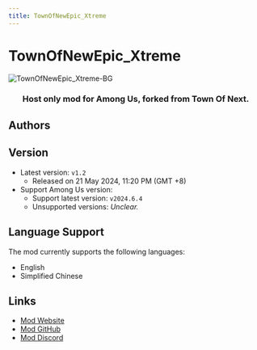 ```yaml
---
title: TownOfNewEpic_Xtreme
---
```

# TownOfNewEpic_Xtreme
![TownOfNewEpic_Xtreme-BG](https://cn-sy1.rains3.com/xtremewave/TONEX.png)

<div align="center">
<h3>Host only mod for Among Us, forked from Town Of Next.</h3>
</div>

<script setup>
import { VPTeamMembers } from 'vitepress/theme'

const members = [
  {
    avatar: 'https://cn-sy1.rains3.com/xtremewave/Slok7565.jpg',
    name: 'Slok7565',
    title: 'Developer',
    links: [
      { icon: 'github', link: 'https://github.com/Slok7565' },
    ]
  },
  {
    avatar: 'https://cn-sy1.rains3.com/xtremewave/Xi.jpg',
    name: '喜',
    title: 'Developer',
    org: 'XtremeWave',
    orgLink: 'https://github.com/XtremeWave',
    links: [
      { icon: 'github', link: 'https://github.com/Xieiawa' },
    ]
  },
  {
    avatar: 'https://cn-sy1.rains3.com/xtremewave/JiuMi.jpg',
    name: '玖咪',
    title: 'Developer',
    org: 'XtremeWave',
    orgLink: 'https://github.com/XtremeWave',
  },
  {
    avatar: 'https://cn-sy1.rains3.com/xtremewave/Zeyan.jpg',
    name: 'Zeyan',
    title: 'Developer',
    org: 'XtremeWave',
    orgLink: 'https://github.com/XtremeWave',
  },
  {
    avatar: 'https://cn-sy1.rains3.com/xtremewave/QingFeng.png',
    name: 'QingFeng',
    title: 'WebSiteDeveloper',
    org: 'XtremeWave',
    orgLink: 'https://github.com/XtremeWave',
  },
]

</script>

## Authors

<div align="center">
<VPTeamMembers size="small" :members="members" />
</div>

## Version
- Latest version: `v1.2`
  - Released on 21 May 2024, 11:20 PM (GMT +8)
- Support Among Us version:
    - Support latest version: `v2024.6.4`
    - Unsupported versions: *Unclear.*

## Language Support
The mod currently supports the following languages:
- English
- Simplified Chinese

## Links

- [Mod Website](https://tonex.cc)
- [Mod GitHub](https://github.com/XtremeWave/TownOfNewEpic_Xtreme)
- [Mod Discord](https://discord.gg/pMd4NMW6kV)